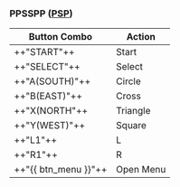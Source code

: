 ### PPSSPP ([PSP](../../../systems/psp))

| Button Combo | Action |
| -- | -- |
| ++"START"++ | Start |
| ++"SELECT"++ | Select |
| ++"A(SOUTH)"++ | Circle |
| ++"B(EAST)"++ | Cross |
| ++"X(NORTH"++ | Triangle |
| ++"Y(WEST)"++ | Square |
| ++"L1"++ | L |
| ++"R1"++ | R |
| ++"{{ btn_menu }}"++ | Open Menu |

